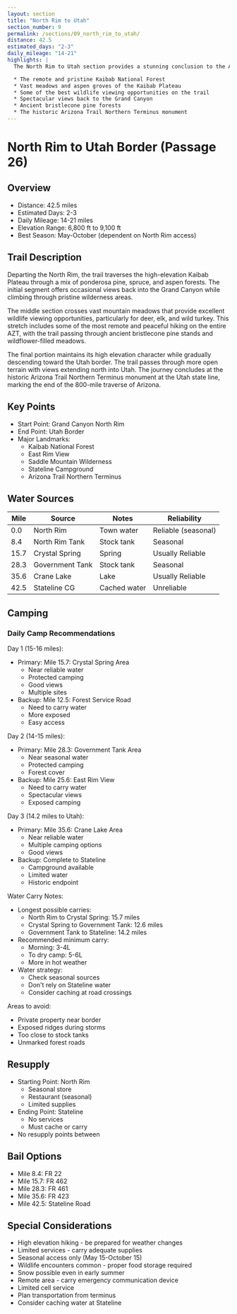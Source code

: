 ```yaml
---
layout: section
title: "North Rim to Utah"
section_number: 9
permalink: /sections/09_north_rim_to_utah/
distance: 42.5
estimated_days: "2-3"
daily_mileage: "14-21"
highlights: |
  The North Rim to Utah section provides a stunning conclusion to the Arizona Trail through high-elevation forests and meadows. This section features:

  * The remote and pristine Kaibab National Forest
  * Vast meadows and aspen groves of the Kaibab Plateau
  * Some of the best wildlife viewing opportunities on the trail
  * Spectacular views back to the Grand Canyon
  * Ancient bristlecone pine forests
  * The historic Arizona Trail Northern Terminus monument
---
```


# North Rim to Utah Border (Passage 26)

## Overview
- Distance: 42.5 miles
- Estimated Days: 2-3
- Daily Mileage: 14-21 miles
- Elevation Range: 6,800 ft to 9,100 ft
- Best Season: May-October (dependent on North Rim access)

## Trail Description
Departing the North Rim, the trail traverses the high-elevation Kaibab Plateau through a mix of ponderosa pine, spruce, and aspen forests. The initial segment offers occasional views back into the Grand Canyon while climbing through pristine wilderness areas.

The middle section crosses vast mountain meadows that provide excellent wildlife viewing opportunities, particularly for deer, elk, and wild turkey. This stretch includes some of the most remote and peaceful hiking on the entire AZT, with the trail passing through ancient bristlecone pine stands and wildflower-filled meadows.

The final portion maintains its high elevation character while gradually descending toward the Utah border. The trail passes through more open terrain with views extending north into Utah. The journey concludes at the historic Arizona Trail Northern Terminus monument at the Utah state line, marking the end of the 800-mile traverse of Arizona.

## Key Points
- Start Point: Grand Canyon North Rim
- End Point: Utah Border
- Major Landmarks:
  - Kaibab National Forest
  - East Rim View
  - Saddle Mountain Wilderness
  - Stateline Campground
  - Arizona Trail Northern Terminus

## Water Sources

| Mile | Source | Notes | Reliability |
|------|---------|-------|-------------|
| 0.0 | North Rim | Town water | Reliable (seasonal) |
| 8.4 | North Rim Tank | Stock tank | Seasonal |
| 15.7 | Crystal Spring | Spring | Usually Reliable |
| 28.3 | Government Tank | Stock tank | Seasonal |
| 35.6 | Crane Lake | Lake | Usually Reliable |
| 42.5 | Stateline CG | Cached water | Unreliable |

## Camping
### Daily Camp Recommendations
Day 1 (15-16 miles):
- Primary: Mile 15.7: Crystal Spring Area
  - Near reliable water
  - Protected camping
  - Good views
  - Multiple sites
- Backup: Mile 12.5: Forest Service Road
  - Need to carry water
  - More exposed
  - Easy access

Day 2 (14-15 miles):
- Primary: Mile 28.3: Government Tank Area
  - Near seasonal water
  - Protected camping
  - Forest cover
- Backup: Mile 25.6: East Rim View
  - Need to carry water
  - Spectacular views
  - Exposed camping

Day 3 (14.2 miles to Utah):
- Primary: Mile 35.6: Crane Lake Area
  - Near reliable water
  - Multiple camping options
  - Good views
- Backup: Complete to Stateline
  - Campground available
  - Limited water
  - Historic endpoint

Water Carry Notes:
- Longest possible carries:
  - North Rim to Crystal Spring: 15.7 miles
  - Crystal Spring to Government Tank: 12.6 miles
  - Government Tank to Stateline: 14.2 miles
- Recommended minimum carry:
  - Morning: 3-4L
  - To dry camp: 5-6L
  - More in hot weather
- Water strategy:
  - Check seasonal sources
  - Don't rely on Stateline water
  - Consider caching at road crossings

Areas to avoid:
- Private property near border
- Exposed ridges during storms
- Too close to stock tanks
- Unmarked forest roads

## Resupply
- Starting Point: North Rim
  - Seasonal store
  - Restaurant (seasonal)
  - Limited supplies
- Ending Point: Stateline
  - No services
  - Must cache or carry
- No resupply points between

## Bail Options
- Mile 8.4: FR 22
- Mile 15.7: FR 462
- Mile 28.3: FR 461
- Mile 35.6: FR 423
- Mile 42.5: Stateline Road

## Special Considerations
- High elevation hiking - be prepared for weather changes
- Limited services - carry adequate supplies
- Seasonal access only (May 15-October 15)
- Wildlife encounters common - proper food storage required
- Snow possible even in early summer
- Remote area - carry emergency communication device
- Limited cell service
- Plan transportation from terminus
- Consider caching water at Stateline
